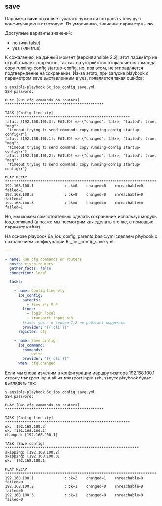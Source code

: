 ## save

Параметр __save__ позволяет указать нужно ли сохранять текущую конфигурацию в стартовую. По умолчанию, значение параметра - __no__.

Доступные варианты значений:
* no (или false)
* yes (или true)

К сожалению, на данный момент (версия ansible 2.2), этот параметр не отрабатывает корректно, так как на устройство отправляется команда copy running-config startup-config, но, при этом, не отправляется подтверждение на сохранение.
Из-за этого, при запуске playbook с параметром save выставленным в yes, появляется такая ошибка:
```
$ ansible-playbook 6с_ios_config_save.yml
SSH password:

PLAY [Run cfg commands on routers] *********************************************

TASK [Config line vty] *********************************************************
fatal: [192.168.100.3]: FAILED! => {"changed": false, "failed": true, "msg":
 "timeout trying to send command: copy running-config startup-config\r"}
fatal: [192.168.100.1]: FAILED! => {"changed": false, "failed": true, "msg":
 "timeout trying to send command: copy running-config startup-config\r"}
fatal: [192.168.100.2]: FAILED! => {"changed": false, "failed": true, "msg":
 "timeout trying to send command: copy running-config startup-config\r"}

PLAY RECAP *********************************************************************
192.168.100.1              : ok=0    changed=0    unreachable=0    failed=1
192.168.100.2              : ok=0    changed=0    unreachable=0    failed=1
192.168.100.3              : ok=0    changed=0    unreachable=0    failed=1

```

Но, мы можем самостоятельно сделать сохранение, используя модуль ios_command (а позже мы посмотрим как сделать это же, с помощью параметра after).

На основе playbook 6a_ios_config_parents_basic.yml сделаем playbook с сохранением конфигурации 6c_ios_config_save.yml:
```yml
---

- name: Run cfg commands on routers
  hosts: cisco-routers
  gather_facts: false
  connection: local

  tasks:

    - name: Config line vty
      ios_config:
        parents:
          - line vty 0 4
        lines:
          - login local
          - transport input ssh
        #save: yes - в версии 2.2 не работает корректно
        provider: "{{ cli }}"
      register: cfg

    - name: Save config
      ios_command:
        commands:
          - write
        provider: "{{ cli }}"
      when: cfg.changed
```

Если мы снова изменим в конфигурации маршрутизатора 192.168.100.1 строку transport input all на transport input ssh, запуск playbook будет выглядеть так:
```
$ ansible-playbook 6c_ios_config_save.yml
SSH password:

PLAY [Run cfg commands on routers] *********************************************

TASK [Config line vty] *********************************************************
ok: [192.168.100.3]
ok: [192.168.100.2]
changed: [192.168.100.1]

TASK [Save config] *************************************************************
skipping: [192.168.100.2]
skipping: [192.168.100.3]
ok: [192.168.100.1]

PLAY RECAP *********************************************************************
192.168.100.1              : ok=2    changed=1    unreachable=0    failed=0
192.168.100.2              : ok=1    changed=0    unreachable=0    failed=0
192.168.100.3              : ok=1    changed=0    unreachable=0    failed=0

```

